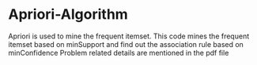 # Apriori-Algorithm
Apriori is used to mine the frequent itemset.
This code mines the frequent itemset based on minSupport and find out the association rule based on minConfidence
Problem related details are mentioned in the pdf file
